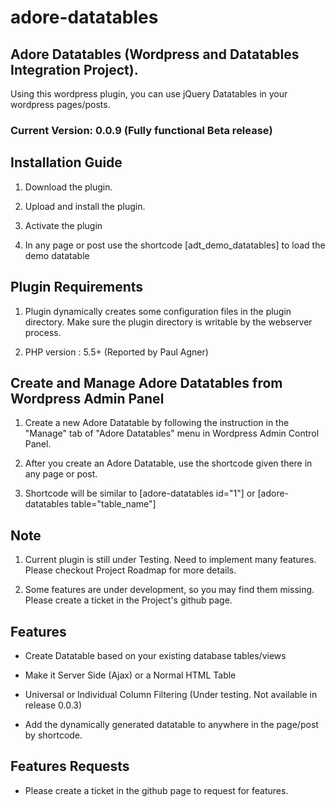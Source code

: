 # adore-datatables
## Adore Datatables (Wordpress and Datatables Integration Project).

Using this wordpress plugin, you can use jQuery Datatables in your wordpress pages/posts.

### Current Version: 0.0.9 (Fully functional Beta release)

## Installation Guide

1. Download the plugin.

2. Upload and install the plugin.

3. Activate the plugin

4. In any page or post use the shortcode [adt_demo_datatables] to load the demo datatable

## Plugin Requirements

1. Plugin dynamically creates some configuration files in the plugin directory. Make sure the plugin directory is writable by the webserver process.

2. PHP version : 5.5+ (Reported by Paul Agner)


## Create and Manage Adore Datatables from Wordpress Admin Panel

1. Create a new Adore Datatable by following the instruction in the "Manage" tab of "Adore Datatables" menu in Wordpress Admin Control Panel.

2. After you create an Adore Datatable, use the shortcode given there in any page or post.

3. Shortcode will be similar to [adore-datatables id="1"] or [adore-datatables table="table_name"]


## Note

1. Current plugin is still under Testing. Need to implement many features. Please checkout Project Roadmap for more details.

2. Some features are under development, so you may find them missing. Please create a ticket in the Project's github page.

## Features

* Create Datatable based on your existing database tables/views

* Make it Server Side (Ajax) or a Normal HTML Table

* Universal or Individual Column Filtering (Under testing. Not available in release 0.0.3)

* Add the dynamically generated datatable to anywhere in the page/post by shortcode.


## Features Requests

* Please create a ticket in the github page to request for features.
